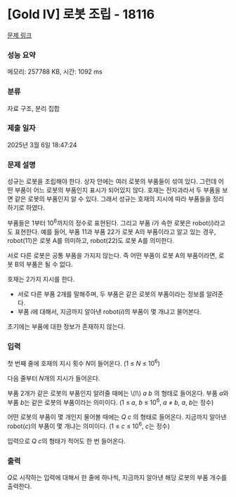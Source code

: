 # [Gold IV] 로봇 조립 - 18116 

[문제 링크](https://www.acmicpc.net/problem/18116) 

### 성능 요약

메모리: 257788 KB, 시간: 1092 ms

### 분류

자료 구조, 분리 집합

### 제출 일자

2025년 3월 6일 18:47:24

### 문제 설명

<p>성규는 로봇을 조립해야 한다. 상자 안에는 여러 로봇의 부품들이 섞여 있다. 그런데 어떤 부품이 어느 로봇의 부품인지 표시가 되어있지 않다. 호재는 전자과라서 두 부품을 보면 같은 로봇의 부품인지 알 수 있다. 그래서 성규는 호재의 지시에 따라 부품들을 정리하기로 하였다.</p>

<p>부품들은 1부터 10<sup>6</sup>까지의 정수로 표현된다. 그리고 부품 <em>i</em>가 속한 로봇은 robot(<em>i</em>)라고도 표현한다. 예를 들어, 부품 11과 부품 22가 로봇 A의 부품이라고 알고 있는 경우, robot(11)은 로봇 A를 의미하고, robot(22)도 로봇 A를 의미한다.</p>

<p>서로 다른 로봇은 공통 부품을 가지지 않는다. 즉 어떤 부품이 로봇 A의 부품이라면, 로봇 B의 부품은 될 수 없다.</p>

<p>호재는 2가지 지시를 한다.</p>

<ul>
	<li>서로 다른 부품 2개를 말해주며, 두 부품은 같은 로봇의 부품이라는 정보를 알려준다.</li>
	<li>부품 <em>i</em>에 대해서, 지금까지 알아낸 robot(<em>i</em>)의 부품이 몇 개냐고 물어본다.</li>
</ul>

<p>초기에는 부품에 대한 정보가 존재하지 않는다.</p>

### 입력 

 <p>첫 번째 줄에 호재의 지시 횟수 <em>N</em>이 들어온다. (1 ≤ <em>N</em> ≤ 10<sup>6</sup>)</p>

<p>다음 줄부터 <em>N</em>개의 지시가 들어온다.</p>

<p>부품 2개가 같은 로봇의 부품인지 알려줄 때에는 \(I\)<em> a b</em> 의 형태로 들어온다. 부품 <em>a</em>와 부품 <em>b</em>는 같은 로봇의 부품이라는 의미이다. (1 ≤<strong> </strong><em>a</em>, <em>b</em> ≤ 10<sup>6</sup>, <em>a</em> ≠ <em>b, a</em>, <em>b</em>는 정수)</p>

<p>어떤 로봇의 부품이 몇 개인지 물어볼 때에는 <em>Q c</em> 의 형태로 들어온다. 지금까지 알아낸 robot(<em>c</em>)의 부품이 몇 개냐는 의미이다. (1 ≤ <em>c</em> ≤ 10<sup>6</sup>, <em>c</em>는 정수)</p>

<p>입력으로 <em>Q c</em>의 형태가 적어도 한 번 들어온다.</p>

### 출력 

 <p><em>Q</em>로 시작하는 입력에 대해서 한 줄에 하나씩, 지금까지 알아낸 해당 로봇의 부품 개수를 출력한다.</p>

